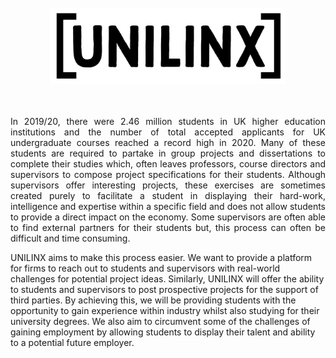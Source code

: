 
<br>
<div align = "center">
<img src = "./LOGO.png" width=75%>
</div>
<br><br>

<p align="justify">
In 2019/20, there were 2.46 million students in UK higher education institutions and the number of total accepted applicants for UK undergraduate courses reached a record high in 2020. Many of these students are required to partake in group projects and dissertations to complete their studies which, often leaves professors, course directors and supervisors to compose project specifications for their students. Although supervisors offer interesting projects, these exercises are sometimes created purely to facilitate a student in displaying their hard-work, intelligence and expertise within a specific field and does not allow students to provide a direct impact on the economy. Some supervisors are often able to find external partners for their students but, this process can often be difficult and time consuming.

UNILINX aims to make this process easier. We want to provide a platform for firms to reach out to students and supervisors with real-world challenges for potential project ideas. Similarly, UNILINX will offer the ability to students and supervisors to post prospective projects for the support of third parties. By achieving this, we will be providing students with the opportunity to gain experience within industry whilst also studying for their university degrees. We also aim to circumvent some of the challenges of gaining employment by allowing students to display their talent and ability to a potential future employer.
</p>